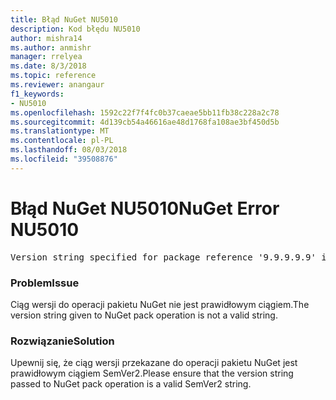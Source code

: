 ```yaml
---
title: Błąd NuGet NU5010
description: Kod błędu NU5010
author: mishra14
ms.author: anmishr
manager: rrelyea
ms.date: 8/3/2018
ms.topic: reference
ms.reviewer: anangaur
f1_keywords:
- NU5010
ms.openlocfilehash: 1592c22f7f4fc0b37caeae5bb11fb38c228a2c78
ms.sourcegitcommit: 4d139cb54a46616ae48d1768fa108ae3bf450d5b
ms.translationtype: MT
ms.contentlocale: pl-PL
ms.lasthandoff: 08/03/2018
ms.locfileid: "39508876"
---
```

# <a name="nuget-error-nu5010"></a><span data-ttu-id="58721-103">Błąd NuGet NU5010</span><span class="sxs-lookup"><span data-stu-id="58721-103">NuGet Error NU5010</span></span>
<pre>Version string specified for package reference '9.9.9.9.9' is invalid.</pre>

### <a name="issue"></a><span data-ttu-id="58721-104">Problem</span><span class="sxs-lookup"><span data-stu-id="58721-104">Issue</span></span>

<span data-ttu-id="58721-105">Ciąg wersji do operacji pakietu NuGet nie jest prawidłowym ciągiem.</span><span class="sxs-lookup"><span data-stu-id="58721-105">The version string given to NuGet pack operation is not a valid string.</span></span>


### <a name="solution"></a><span data-ttu-id="58721-106">Rozwiązanie</span><span class="sxs-lookup"><span data-stu-id="58721-106">Solution</span></span>

<span data-ttu-id="58721-107">Upewnij się, że ciąg wersji przekazane do operacji pakietu NuGet jest prawidłowym ciągiem SemVer2.</span><span class="sxs-lookup"><span data-stu-id="58721-107">Please ensure that the version string passed to NuGet pack operation is a valid SemVer2 string.</span></span>

